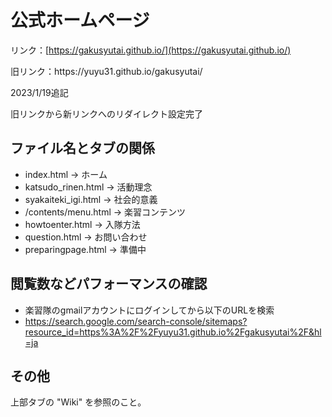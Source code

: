 # 公式ホームページ
リンク：[https://gakusyutai.github.io/](https://gakusyutai.github.io/)
<p>旧リンク：https://yuyu31.github.io/gakusyutai/</p>

2023/1/19追記
<p>旧リンクから新リンクへのリダイレクト設定完了</p>

## ファイル名とタブの関係

* index.html -> ホーム
* katsudo_rinen.html -> 活動理念
* syakaiteki_igi.html -> 社会的意義
* /contents/menu.html -> 楽習コンテンツ
* howtoenter.html -> 入隊方法
* question.html -> お問い合わせ
* preparingpage.html -> 準備中

## 閲覧数などパフォーマンスの確認

* 楽習隊のgmailアカウントにログインしてから以下のURLを検索
* <https://search.google.com/search-console/sitemaps?resource_id=https%3A%2F%2Fyuyu31.github.io%2Fgakusyutai%2F&hl=ja>

## その他

上部タブの "Wiki" を参照のこと。
